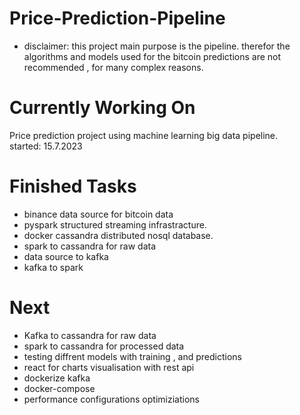 # Price-Prediction-Pipeline
- disclaimer:
this project main purpose is the pipeline.
therefor the algorithms and models used for the bitcoin predictions are not recommended , for many complex reasons.
# Currently Working On

Price prediction project using machine learning big data pipeline.  
started: 15.7.2023  

# Finished Tasks
- binance data source for bitcoin data
- pyspark structured streaming infrastracture.
- docker cassandra distributed nosql database. 
- spark to cassandra for raw data
- data source to kafka
- kafka to spark

# Next 
- Kafka to cassandra for raw data
- spark to cassandra for processed data
- testing diffrent models with training , and predictions
- react for charts visualisation with rest api
- dockerize kafka
- docker-compose
- performance configurations optimiziations


